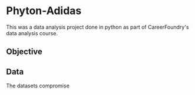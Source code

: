 # Phyton-Adidas
This was a data analysis project done in python as part of CareerFoundry's data analysis course.

## Objective

## Data
The datasets compromise
